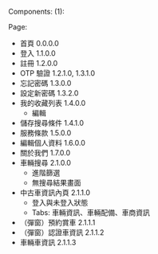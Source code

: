 Components:
(1): 


Page:
- 首頁 0.0.0.0
- 登入 1.1.0.0
- 註冊 1.2.0.0
- OTP 驗證 1.2.1.0, 1.3.1.0
- 忘記密碼 1.3.0.0
- 設定新密碼 1.3.2.0
- 我的收藏列表 1.4.0.0
	-  編輯
- 儲存搜尋條件 1.4.1.0
- 服務條款 1.5.0.0
- 編輯個人資料 1.6.0.0
- 關於我們 1.7.0.0
- 車輛搜尋 2.1.0.0
	- 進階篩選
	- 無搜尋結果畫面
- 中古車資訊內頁 2.1.1.0
	- 登入與未登入狀態
	- Tabs: 車輛資訊、車輛配備、車商資訊
- （彈窗）預約賞車 2.1.1.1
- （彈窗）認證車資訊 2.1.1.2
-  車輛車資訊 2.1.1.3